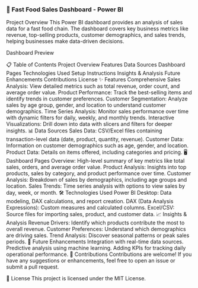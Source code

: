 <HTML> <h3>🍔 Fast Food Sales Dashboard - Power BI</h3></HTML>
Project Overview
This Power BI dashboard provides an analysis of sales data for a fast food chain. The dashboard covers key business metrics like revenue, top-selling products, customer demographics, and sales trends, helping businesses make data-driven decisions.

Dashboard Preview

📋 Table of Contents
Project Overview
Features
Data Sources
Dashboard Pages
Technologies Used
Setup Instructions
Insights & Analysis
Future Enhancements
Contributions
License
✨ Features
Comprehensive Sales Analysis: View detailed metrics such as total revenue, order count, and average order value.
Product Performance: Track the best-selling items and identify trends in customer preferences.
Customer Segmentation: Analyze sales by age group, gender, and location to understand customer demographics.
Time Series Analysis: Monitor sales performance over time with dynamic filters for daily, weekly, and monthly trends.
Interactive Visualizations: Drill down into data with slicers and filters for deeper insights.
📊 Data Sources
Sales Data: CSV/Excel files containing transaction-level data (date, product, quantity, revenue).
Customer Data: Information on customer demographics such as age, gender, and location.
Product Data: Details on items offered, including categories and pricing.
🖥️ Dashboard Pages
Overview: High-level summary of key metrics like total sales, orders, and average order value.
Product Analysis: Insights into top products, sales by category, and product performance over time.
Customer Analysis: Breakdown of sales by demographics, including age groups and location.
Sales Trends: Time series analysis with options to view sales by day, week, or month.
🛠️ Technologies Used
Power BI Desktop: Data modeling, DAX calculations, and report creation.
DAX (Data Analysis Expressions): Custom measures and calculated columns.
Excel/CSV: Source files for importing sales, product, and customer data.
📈 Insights & Analysis
Revenue Drivers: Identify which products contribute the most to overall revenue.
Customer Preferences: Understand which demographics are driving sales.
Trend Analysis: Discover seasonal patterns or peak sales periods.
🔮 Future Enhancements
Integration with real-time data sources.
Predictive analysis using machine learning.
Adding KPIs for tracking daily operational performance.
🤝 Contributions
Contributions are welcome! If you have any suggestions or enhancements, feel free to open an issue or submit a pull request.

📄 License
This project is licensed under the MIT License.

